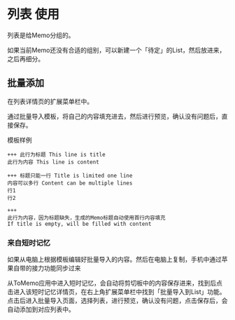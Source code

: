 # 列表 使用

列表是给Memo分组的。

如果当前Memo还没有合适的组别，可以新建一个「待定」的List，然后放进来，之后再细分。

## 批量添加

在列表详情页的扩展菜单栏中。

通过批量导入模板，将自己的内容填充进去，然后进行预览，确认没有问题后，直接保存。

<!-- ::: details 
![import-memo-in-list-demo.gif](/images/list/import-memo-in-list-demo.gif)
::: -->

模板样例
```
+++ 此行为标题 This line is title
此行为内容 This line is content

+++ 标题只能一行 Title is limited one line
内容可以多行 Content can be multiple lines
行1
行2

+++
此行为内容，因为标题缺失，生成的Memo标题自动使用首行内容填充
If title is empty, will be filled with content
```

### 来自短时记忆

如果从电脑上根据模板编辑好批量导入的内容。然后在电脑上复制，手机中通过苹果自带的接力功能同步过来

从ToMemo应用中进入短时记忆，会自动将剪切板中的内容保存进来，找到后点击进入该短时记忆详情页，在右上角扩展菜单栏中找到「批量导入到List」功能。点击后进入批量导入页面，选择列表，进行预览，确认没有问题，点击保存后，会自动添加到对应列表中。

<!-- ::: details
![import-memo-from-memory-demo.gif](/images/list/import-memo-from-memory-demo.gif)
::: -->